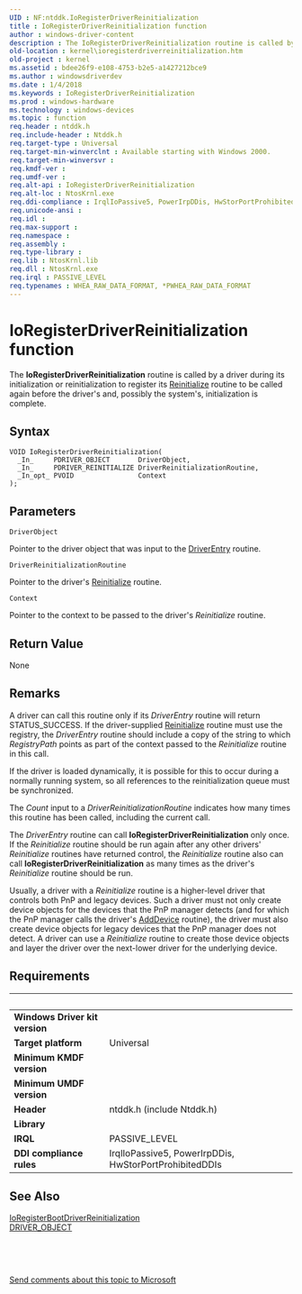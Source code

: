 ```yaml
---
UID : NF:ntddk.IoRegisterDriverReinitialization
title : IoRegisterDriverReinitialization function
author : windows-driver-content
description : The IoRegisterDriverReinitialization routine is called by a driver during its initialization or reinitialization to register its Reinitialize routine to be called again before the driver's and, possibly the system's, initialization is complete.
old-location : kernel\ioregisterdriverreinitialization.htm
old-project : kernel
ms.assetid : bdee26f9-e108-4753-b2e5-a1427212bce9
ms.author : windowsdriverdev
ms.date : 1/4/2018
ms.keywords : IoRegisterDriverReinitialization
ms.prod : windows-hardware
ms.technology : windows-devices
ms.topic : function
req.header : ntddk.h
req.include-header : Ntddk.h
req.target-type : Universal
req.target-min-winverclnt : Available starting with Windows 2000.
req.target-min-winversvr : 
req.kmdf-ver : 
req.umdf-ver : 
req.alt-api : IoRegisterDriverReinitialization
req.alt-loc : NtosKrnl.exe
req.ddi-compliance : IrqlIoPassive5, PowerIrpDDis, HwStorPortProhibitedDDIs
req.unicode-ansi : 
req.idl : 
req.max-support : 
req.namespace : 
req.assembly : 
req.type-library : 
req.lib : NtosKrnl.lib
req.dll : NtosKrnl.exe
req.irql : PASSIVE_LEVEL
req.typenames : WHEA_RAW_DATA_FORMAT, *PWHEA_RAW_DATA_FORMAT
---
```



# IoRegisterDriverReinitialization function
The <b>IoRegisterDriverReinitialization</b> routine is called by a driver during its initialization or reinitialization to register its <a href="..\ntddk\nc-ntddk-driver_reinitialize.md">Reinitialize</a> routine to be called again before the driver's and, possibly the system's, initialization is complete.

## Syntax

````
VOID IoRegisterDriverReinitialization(
  _In_     PDRIVER_OBJECT       DriverObject,
  _In_     PDRIVER_REINITIALIZE DriverReinitializationRoutine,
  _In_opt_ PVOID                Context
);
````

## Parameters

`DriverObject`

Pointer to the driver object that was input to the <a href="..\wdm\nc-wdm-driver_initialize.md">DriverEntry</a> routine.

`DriverReinitializationRoutine`

Pointer to the driver's <a href="..\ntddk\nc-ntddk-driver_reinitialize.md">Reinitialize</a> routine.

`Context`

Pointer to the context to be passed to the driver's <i>Reinitialize</i> routine.


## Return Value

None

## Remarks

A driver can call this routine only if its <i>DriverEntry</i> routine will return STATUS_SUCCESS. If the driver-supplied <a href="..\ntddk\nc-ntddk-driver_reinitialize.md">Reinitialize</a> routine must use the registry, the <i>DriverEntry</i> routine should include a copy of the string to which  <i>RegistryPath</i> points as part of the context passed to the <i>Reinitialize</i> routine in this call.

If the driver is loaded dynamically, it is possible for this to occur during a normally running system, so all references to the reinitialization queue must be synchronized.

The <i>Count</i> input to a <i>DriverReinitializationRoutine</i> indicates how many times this routine has been called, including the current call.

The <i>DriverEntry</i> routine can call <b>IoRegisterDriverReinitialization</b> only once. If the <i>Reinitialize</i> routine should be run again after any other drivers' <i>Reinitialize</i> routines have returned control, the <i>Reinitialize</i> routine also can call <b>IoRegisterDriverReinitialization</b> as many times as the driver's <i>Reinitialize</i> routine should be run.

Usually, a driver with a <i>Reinitialize</i> routine is a higher-level driver that controls both PnP and legacy devices. Such a driver must not only create device objects for the devices that the PnP manager detects (and for which the PnP manager calls the driver's <a href="https://msdn.microsoft.com/library/windows/hardware/ff540521">AddDevice</a> routine), the driver must also create device objects for legacy devices that the PnP manager does not detect. A driver can use a <i>Reinitialize</i> routine to create those device objects and layer the driver over the next-lower driver for the underlying device.

## Requirements
| &nbsp; | &nbsp; |
| ---- |:---- |
| **Windows Driver kit version** |  |
| **Target platform** | Universal |
| **Minimum KMDF version** |  |
| **Minimum UMDF version** |  |
| **Header** | ntddk.h (include Ntddk.h) |
| **Library** |  |
| **IRQL** | PASSIVE_LEVEL |
| **DDI compliance rules** | IrqlIoPassive5, PowerIrpDDis, HwStorPortProhibitedDDIs |

## See Also

<dl>
<dt>
<a href="..\ntddk\nf-ntddk-ioregisterbootdriverreinitialization.md">IoRegisterBootDriverReinitialization</a>
</dt>
<dt>
<a href="..\wdm\ns-wdm-_driver_object.md">DRIVER_OBJECT</a>
</dt>
</dl>
 

 

<a href="mailto:wsddocfb@microsoft.com?subject=Documentation%20feedback [kernel\kernel]:%20IoRegisterDriverReinitialization routine%20 RELEASE:%20(1/4/2018)&amp;body=%0A%0APRIVACY STATEMENT%0A%0AWe use your feedback to improve the documentation. We don't use your email address for any other purpose, and we'll remove your email address from our system after the issue that you're reporting is fixed. While we're working to fix this issue, we might send you an email message to ask for more info. Later, we might also send you an email message to let you know that we've addressed your feedback.%0A%0AFor more info about Microsoft's privacy policy, see http://privacy.microsoft.com/en-us/default.aspx." title="Send comments about this topic to Microsoft">Send comments about this topic to Microsoft</a>